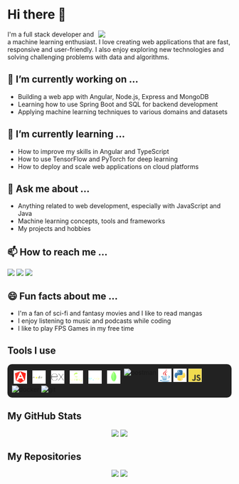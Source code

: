 
<!--
# Hi there 👋

🔭 I’m looking to collaborate on open source projects <br />
🤝 I’m looking for new opportunities and open for any feedback <br />
🌱 I’m currently improving my skill on Backend, Frontend Frameworks and DSA <br />



**TarunUM/TarunUM** is a ✨ _special_ ✨ repository because its `README.md` (this file) appears on your GitHub profile.

Here are some ideas to get you started:

- 🔭 I’m currently working on ...
- 🌱 I’m currently learning ...
- 👯 I’m looking to collaborate on ...
- 🤔 I’m looking for help with ...
- 💬 Ask me about ...
- 📫 How to reach me: ...
- 😄 Pronouns: ...
- ⚡ Fun fact: ...
-->




# Hi there 👋

<img src="https://media3.giphy.com/media/ZAGE7xXDkUtSVFIV4l/giphy.webp?cid=6c09b95267fbe9369dc9bae42a589a1ea3c57342a13380ae&rid=giphy.webp&ct=g" width="300" align="right">

I'm a full stack developer and a machine learning enthusiast. I love creating web applications that are fast, responsive and user-friendly. I also enjoy exploring new technologies and solving challenging problems with data and algorithms.

## 🔭 I’m currently working on ...

- Building a web app with Angular, Node.js, Express and MongoDB
- Learning how to use Spring Boot and SQL for backend development
- Applying machine learning techniques to various domains and datasets

## 🌱 I’m currently learning ...

- How to improve my skills in Angular and TypeScript
- How to use TensorFlow and PyTorch for deep learning
- How to deploy and scale web applications on cloud platforms

## 💬 Ask me about ...

- Anything related to web development, especially with JavaScript and Java
- Machine learning concepts, tools and frameworks
- My projects and hobbies

## 📫 How to reach me ...

<a href="mailto:tarun.8792@gmail.com"><img src="https://img.icons8.com/color/48/000000/gmail-new.png" width="40"/></a>
<a href="https://www.linkedin.com/mwlite/in/tarunmosalagi"><img src="https://img.icons8.com/color/48/000000/linkedin.png" width="40"/></a>
<a href="https://twitter.com/tarun00240781?t=toafDqiDpXigWDLBcBcVdw&s=09"><img src="https://img.icons8.com/color/48/000000/twitter.png" width="40"/></a>

## 😄 Fun facts about me ...

- I'm a fan of sci-fi and fantasy movies and I like to read mangas 
- I enjoy listening to music and podcasts while coding
- I like to play FPS Games in my free time


## Tools I use


<p align="left" style="background-color: #222222; padding: 10px; border-radius: 10px;">
  <img src="https://raw.githubusercontent.com/devicons/devicon/master/icons/angularjs/angularjs-original.svg" alt="angular" width="30" height="30" style="vertical-align:top; margin:4px; filter: brightness(200%);">
  <img src="https://raw.githubusercontent.com/devicons/devicon/master/icons/nodejs/nodejs-original-wordmark.svg" alt="nodejs" width="30" height="30" style="vertical-align:top; margin:4px; filter: brightness(200%);">
  <img src="https://raw.githubusercontent.com/devicons/devicon/master/icons/express/express-original.svg" alt="express" width="30" height="30" style="vertical-align:top; margin:4px; filter: brightness(200%);">
  <img src="https://raw.githubusercontent.com/devicons/devicon/master/icons/spring/spring-original-wordmark.svg" alt="spring" width="30" height="30" style="vertical-align:top; margin:4px; filter: brightness(200%);">
  <img src="https://raw.githubusercontent.com/devicons/devicon/master/icons/mysql/mysql-original-wordmark.svg" alt="sql" width="30" height="30" style="vertical-align:top; margin:4px; filter: brightness(200%);">
  <img src="https://raw.githubusercontent.com/devicons/devicon/master/icons/mongodb/mongodb-original.svg" alt="mongodb" width="30" height="30" style="vertical-align:top; margin:4px; filter: brightness(200%);">
  <img src=https://raw.githubusercontent.com/simple-icons/simple-icons/develop/icons/postman.svg alt=postman width=30 height=30 style=vertical-align:top; margin:4px; filter:brightness(200%);>
  <img src=https://raw.githubusercontent.com/devicons/devicon/master/icons/java/java-original.svg alt=java width=30 height=30 style=vertical-align:top; margin:4px; filter:brightness(200%);>
  <img src=https://raw.githubusercontent.com/devicons/devicon/master/icons/python/python-original.svg alt=python width=30 height=30 style=vertical-align:top; margin:4px; filter:brightness(200%);>
  <img src=https://raw.githubusercontent.com/devicons/devicon/master/icons/javascript/javascript-original.svg alt=javascript width=30 height=30 style=vertical-align:top; margin:4px; filter:brightness(200%);>
  <img src=https://raw.githubusercontent.com/simple-icons/simple-icons/develop/icons/docker.svg alt=docker width=30 height=30 style=vertical-align:top; margin:4px; filter:brightness(200%);>
  <img src=https://raw.githubusercontent.com/simple-icons/simple-icons/develop/icons/git.svg alt=git width=30 height=30 style=vertical-align:top; margin:4px; filter:brightness(200%);>
</p>



## My GitHub Stats

<p align = "center">
  <img src = "https://github-readme-stats.vercel.app/api?username=TarunUM&show_icons=true&theme=radical&line_height=27">
  <img src = "https://github-readme-stats.vercel.app/api/top-langs/?username=TarunUM&hide=css,html&theme=tokyonight">
</p>

## My Repositories

<p align = "center">
  <a href = "https://github.com/TarunUM/repo1"><img src = "https://github-readme-stats.vercel.app/api/pin/?username=TarunUM&repo=NodeJsPractice&show_owner=true"></a>
  <a href = "https://github.com/TarunUM/repo2"><img src = "https://github-readme-stats.vercel.app/api/pin/?username=TarunUM&repo=Machine_learning&show_owner=true"></a>
</p>